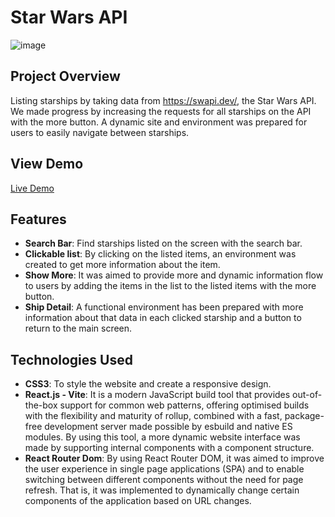 # Star Wars API
![image](https://github.com/user-attachments/assets/01eadf40-6d58-4398-be66-94c00496f9aa)


## Project Overview 
Listing starships by taking data from https://swapi.dev/, the Star Wars API. We made progress by increasing the requests for all starships on the API with the more button. A dynamic site and environment was prepared for users to easily navigate between starships.

## View Demo 
[Live Demo](https://star-wars-ships-blond.vercel.app/)

## Features
- **Search Bar**: Find starships listed on the screen with the search bar.
- **Clickable list**: By clicking on the listed items, an environment was created to get more information about the item.
- **Show More**: It was aimed to provide more and dynamic information flow to users by adding the items in the list to the listed items with the more button.
- **Ship Detail**: A functional environment has been prepared with more information about that data in each clicked starship and a button to return to the main screen.
## Technologies Used
- **CSS3**: To style the website and create a responsive design.
- **React.js - Vite**: It is a modern JavaScript build tool that provides out-of-the-box support for common web patterns, offering optimised builds with the flexibility and maturity of rollup, combined with a fast, package-free development server made possible by esbuild and native ES modules. By using this tool, a more dynamic website interface was made by supporting internal components with a component structure.
- **React Router Dom**: By using React Router DOM, it was aimed to improve the user experience in single page applications (SPA) and to enable switching between different components without the need for page refresh. That is, it was implemented to dynamically change certain components of the application based on URL changes.
